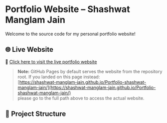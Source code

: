 # Portfolio Website – Shashwat Manglam Jain

Welcome to the source code for my personal portfolio website!

## 🌐 Live Website

🔗 [Click here to visit the live portfolio website](https://shashwat-manglam-jain.github.io/Portfolio-shashwat-manglam-jain/protfolio%20website/)

> **Note:** GitHub Pages by default serves the website from the repository root. If you landed on this page instead:  
> [https://shashwat-manglam-jain.github.io/Portfolio-shashwat-manglam-jain/](https://shashwat-manglam-jain.github.io/Portfolio-shashwat-manglam-jain/)  
> please go to the full path above to access the actual website.

## 📁 Project Structure


